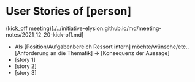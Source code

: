 # User Stories of [person] 
(kick_off meeting)[./../initiative-elysion.github.io/md/meeting-notes/2021_12_20-kick-off.md]

* Als [Position/Aufgabenbereich Ressort intern] möchte/wünsche/etc.. [Anforderung an die Thematik] -> [Konsequenz der Aussage]
* [story 1]
* [story 2]
* [story 3]